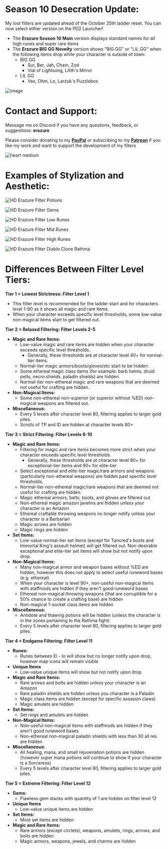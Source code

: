 # **Season 10 Desecration Update:**

My loot filters are updated ahead of the October 25th ladder reset. You can now select either version on the PD2 Launcher!

- The **Erazure Season 10 Main** version displays standard names for all high runes and super rare items
- The **Erazure BIG GG Novelty** version shows "BIG GG" or "LIL GG" when the following items drop while your character is outside of town:
  - BIG GG  
    - Sur, Ber, Jah, Cham, Zod
    - Vial of Lightsong, Lilith's Mirror
  - LIL GG
    - Vex, Ohm, Lo, Larzuk's Puzzlebox

![image](https://github.com/user-attachments/assets/dc69f7a8-4752-49f0-a01a-696fee6bc41f)

# **Contact and Support:**

Message me on Discord if you have any questions, feedback, or suggestions: **erazure**

Please consider donating to my [**PayPal**](https://paypal.me/ErazurePD2LootFilter) or subscribing to my [**Patreon**](https://www.patreon.com/erazure_pd2/membership) if you like my work and want to support the development of my filters

![heart medium](https://github.com/FiltersBy-Erazure/PD2-Loot-Filter/assets/76863417/cb45f82f-26ca-49ec-b5c7-bb3d67583fe1)

# **Examples of Stylization and Aesthetic:**

![HD Erazure Filter Potions](https://user-images.githubusercontent.com/76863417/235098364-f4f1a464-ce4a-4648-ae71-602a541f7003.png)

![HD Erazure Filter Gems](https://github.com/user-attachments/assets/9d725749-df75-4895-896a-1ae3a26fc162)

![HD Erazure Filter Low Runes](https://user-images.githubusercontent.com/76863417/235098438-c90636aa-92c3-4cf5-8e39-35730c9b369b.png)

![HD Erazure Filter Mid Runes](https://user-images.githubusercontent.com/76863417/235098467-32269495-510e-445c-8a08-d173f72a991e.png)

![HD Erazure Filter High Runes](https://github.com/user-attachments/assets/e426c928-3b6c-47de-91a3-0ee74472d1ec)

![HD Erazure Filter Diablo Clone Rathma](https://github.com/user-attachments/assets/1136d280-b2fe-45b0-806d-853beb017afe)

# **Differences Between Filter Level Tiers:**

**Tier 1 = Lowest Strictness: Filter Level 1**

- This filter level is recommended for the ladder start and for characters level 1-80 as it shows all magic and rare items.
- When your character exceeds specific level thresholds, some low-value non-magical items start to get filtered out.

**Tier 2 = Relaxed Filtering: Filter Levels 2-5**

- **Magic and Rare Items:**
  - Low-value magic and rare items are hidden when your character exceeds specific level thresholds.
    - Generally, these thresholds are at character level 40+ for normal-tier items.
  - Normal-tier magic armors/boots/gloves/etc start to be hidden. 
  - Some ethereal magic class items (for example: barb helms, druid pelts, necro shields, paladin shields) are hidden.
  - Normal-tier non-ethereal magic and rare weapons that are deemed not useful for crafting are hidden.
- **Non-Magical Items:**
  - Some non-ethereal non-superior (or superior without %ED) non-magical weapons are filtered out.
- **Miscellaneous:**
  - Every 5 levels after character level 80, filtering applies to larger gold piles.
  - Scrolls of TP and ID are hidden at character levels 80+

**Tier 3 = Strict Filtering: Filter Levels 6-10**

- **Magic and Rare Items:**
  - Filtering for magic and rare items becomes more strict when your character exceeds specific level thresholds
    - Generally, these thresholds are at character level 80+ for exceptional-tier items and 90+ for elite-tier
  - Select exceptional and elite-tier magic/rare armors and weapons (particularly non-ethereal weapons) are hidden past specific level thresholds.
  - Normal-tier non-ethereal magic/rare weapons that are deemed not useful for crafting are hidden.
  - Magic ethereal armors, belts, boots, and gloves are filtered out
  - Non-ethereal magic amazon javelins are hidden unless your character is an Amazon
  - Ethereal craftable throwing weapons no longer notify unless your character is a Barbarian
  - Magic arrows are hidden
  - Magic rings are hidden
- **Set Items:**
  - Low-value normal-tier set items (except for Tancred's boots and Immortal King's assault helmet) will get filtered out. Non-desirable exceptional and elite-tier set items will show but not notify upon drop.
- **Non-Magical Items:**
  - Many non-magical armor and weapon bases without %ED are hidden, however this does not apply to select useful runeword bases (e.g. ethereal)
  - When your character is level 90+, non-useful non-magical items with staffmods are hidden if they aren't good runeword bases
  - Ethereal non-magical throwing weapons (that are corruptible for a 50% chance to create a crafting base) are hidden
  - Non-magical 1-socket class items are hidden
- **Miscellaneous:**
  - Antidote and thawing potions will be hidden (unless the character is in the zones pertaining to the Rathma fight)
  - Every 5 levels after character level 80, filtering applies to larger gold piles.

**Tier 4 = Endgame Filtering: Filter Level 11**

- **Runes:**
  - Runes between El - Io will show but no longer notify upon drop, however map icons will remain visible
- **Unique Items**
  - Low-value unique items will show but not notify upon drop
- **Magic and Rare Items:**
  - Rare arrows and bolts are hidden unless your character is an Amazon
  - Rare paladin shields are hidden unless you character is a Paladin
  - Magic class items are hidden (except for specific assassin claws)
  - Magic amulets are hidden
- **Set Items:**
  - Set rings and amulets are hidden
- **Non-Magical Items:**
  - Non-useful non-magical items with staffmods are hidden if they aren't good runeword bases
  - Non-ethereal non-magical paladin shields with less than 30 all res are hidden
- **Miscellaneous:**
  - All healing, mana, and small rejuvenation potions are hidden (however super mana potions will continue to show if your character is a Sorceress)
  - Every 5 levels after character level 80, filtering applies to larger gold piles.

**Tier 5 = Extreme Filtering: Filter Level 12**

- **Gems:**
  - Flawless gem stacks with quantity of 1 are hidden on filter level 12
- **Unique Items**
  - Low-value unique items are hidden
- **Set Items:**
  - Most set items are hidden
- **Magic and Rare Items:**
  - Rare armors (except circlets), weapons, amulets, rings, arrows, and bolts are hidden
  - Magic armors, weapons, jewels, and charms are hidden
